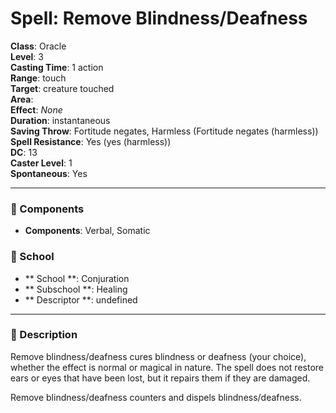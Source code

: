 
# Spell: Remove Blindness/Deafness
**Class**: Oracle  
**Level**: 3  
**Casting Time**: 1 action  
**Range**: touch  
**Target**: creature touched  
**Area**:   
**Effect**: _None_  
**Duration**: instantaneous  
**Saving Throw**: Fortitude negates, Harmless (Fortitude negates (harmless))  
**Spell Resistance**: Yes (yes (harmless))  
**DC**: 13  
**Caster Level**: 1  
**Spontaneous**: Yes

---

### 🔮 Components
- **Components**: Verbal, Somatic

### 🏫 School
- ** School **: Conjuration
- ** Subschool **: Healing
- ** Descriptor **: undefined
---

### 📜 Description
Remove blindness/deafness cures blindness or deafness (your choice), whether the effect is normal or magical in nature. The spell does not restore ears or eyes that have been lost, but it repairs them if they are damaged.

Remove blindness/deafness counters and dispels blindness/deafness.

